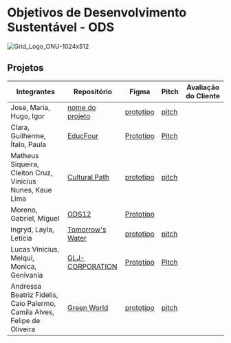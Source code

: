 # Objetivos de Desenvolvimento Sustentável - ODS
![Grid_Logo_ONU-1024x512](https://github.com/fernandoleonid/ODS2023/assets/42476943/a95a668a-5441-4c13-a07c-0872d627cab9)

## Projetos
| Integrantes | Repositório | Figma | Pitch |Avaliação do Cliente |
|---|---|---|---|---|
|Jose, Maria, Hugo, Igor | [nome do projeto](http://github.com) | [prototipo](http://figma.com.br) | [pitch](http://youtube.com)|
|Clara, Guilherme, Ítalo, Paula | [EducFour](https://github.com/believeItalo/Projeto_EducFour) | [Prototipo](https://www.figma.com/file/fs3OMtd84Y9Vs73ii53vpB/EducFour?type=design&t=R09lbk9w4ESpwyoL-0) | [Pitch](https://youtu.be/DE7cfPN3zc0)|
|Matheus Siqueira, Cleiton Cruz, Vinicius Nunes, Kaue Lima | [Cultural Path](https://github.com/MKCV-CO) | [prototipo](https://www.figma.com/file/5QrcmwM2QXbN42xMGfKBoz/Cultural-Path?type=design&node-id=0%3A1&t=cxNijrUUUrnQXlki-1) | [pitch](https://www.youtube.com/watch?v=jt4HQs3xQeY)|
|Moreno, Gabriel, Miguel  | [ODS12](https://github.com/Moreno171/site-adm) | [Prototipo](https://www.figma.com/file/PekQJbfObXUmr0q8ICATcm/trabalho-team-library?type=design&node-id=0-1&t=KSyf9y9cv05eSy9B-0)|
|Ingryd, Layla, Letícia| [Tomorrow's Water](https://github.com/LaylaGiovanna/front-tomorrows_water) | [prototipo](https://www.figma.com/file/6eCxKagO9pT5NycZg9UAy5/Tomorrow's-Water-Layout?type=design&node-id=177%3A405&t=lx4AbzYgBp2PwKtw-1) | [pitch](https://www.youtube.com/playlist?list=PLVTYlFpuociFCLx_nPYlH2sbnj5bkh3hH)|
|Lucas Vinicius, Melqui, Monica, Genivania | [GLJ-CORPORATION](https://github.com/lucasvinip/PROJETO-WSD) | [Prototipo](https://www.figma.com/file/BUSKQHItq5SdVBLk5XuKOe/GLJ---CORPORATION?type=design&node-id=0-1&t=DIUkV9M3l4lCbUxA-0) | [Pitch](https://sesisenaispedu-my.sharepoint.com/:v:/g/personal/genivania_oliveira_senaisp_edu_br/Eefle4EixT5AgIT4X9mr3OEBtTx9x1lBne7v-ce1UJocag)|
|Andressa Beatriz Fidelis, Caio Palermo, Camila Alves, Felipe de Oliveira | [Green World](https://green-world-senai.netlify.app/) | [prototipo](https://www.figma.com/file/P82ULoZtzosFqokqeaVx9q/Green-World?type=design&node-id=116-1534&t=WzsL34aaIk341i70-0) | [pitch](https://www.youtube.com/watch?v=ZfZlMLx98i4&t=99s)|